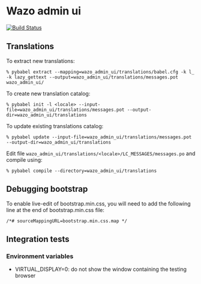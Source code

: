 Wazo admin ui
=============

[![Build Status](https://jenkins.wazo.community/buildStatus/icon?job=wazo-admin-ui)](https://jenkins.wazo.community/job/wazo-admin-ui)

## Translations

To extract new translations:

    % pybabel extract --mapping=wazo_admin_ui/translations/babel.cfg -k l_ -k lazy_gettext --output=wazo_admin_ui/translations/messages.pot wazo_admin_ui/

To create new translation catalog:

    % pybabel init -l <locale> --input-file=wazo_admin_ui/translations/messages.pot --output-dir=wazo_admin_ui/translations

To update existing translations catalog:

    % pybabel update --input-file=wazo_admin_ui/translations/messages.pot --output-dir=wazo_admin_ui/translations


Edit file `wazo_admin_ui/translations/<locale>/LC_MESSAGES/messages.po` and compile
using:

    % pybabel compile --directory=wazo_admin_ui/translations


## Debugging bootstrap

To enable live-edit of bootstrap.min.css, you will need to add the following line at the end of
bootstrap.min.css file:

    /*# sourceMappingURL=bootstrap.min.css.map */


## Integration tests

### Environment variables

* VIRTUAL_DISPLAY=0: do not show the window containing the testing browser
